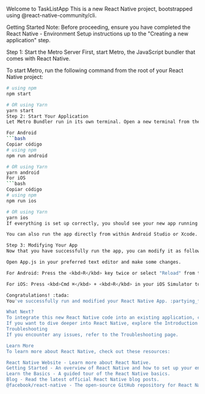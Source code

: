 Welcome to TaskListApp
This is a new React Native project, bootstrapped using @react-native-community/cli.

Getting Started
Note: Before proceeding, ensure you have completed the React Native - Environment Setup instructions up to the "Creating a new application" step.

Step 1: Start the Metro Server
First, start Metro, the JavaScript bundler that comes with React Native.

To start Metro, run the following command from the root of your React Native project:

```bash
# using npm
npm start

# OR using Yarn
yarn start
Step 2: Start Your Application
Let Metro Bundler run in its own terminal. Open a new terminal from the root of your React Native project. Run the following command to start your Android or iOS app:

For Android
```bash
Copiar código
# using npm
npm run android

# OR using Yarn
yarn android
For iOS
```bash
Copiar código
# using npm
npm run ios

# OR using Yarn
yarn ios
If everything is set up correctly, you should see your new app running in your Android Emulator or iOS Simulator shortly, provided you have set up your emulator/simulator correctly.

You can also run the app directly from within Android Studio or Xcode.

Step 3: Modifying Your App
Now that you have successfully run the app, you can modify it as follows:

Open App.js in your preferred text editor and make some changes.

For Android: Press the <kbd>R</kbd> key twice or select "Reload" from the Developer Menu (<kbd>Ctrl</kbd> + <kbd>M</kbd> on Windows and Linux or <kbd>Cmd ⌘</kbd> + <kbd>M</kbd> on macOS) to see your changes!

For iOS: Press <kbd>Cmd ⌘</kbd> + <kbd>R</kbd> in your iOS Simulator to reload the app and see your changes!

Congratulations! :tada:
You've successfully run and modified your React Native App. :partying_face:

What Next?
To integrate this new React Native code into an existing application, check out the Integration guide.
If you want to dive deeper into React Native, explore the Introduction to React Native.
Troubleshooting
If you encounter any issues, refer to the Troubleshooting page.

Learn More
To learn more about React Native, check out these resources:

React Native Website - Learn more about React Native.
Getting Started - An overview of React Native and how to set up your environment.
Learn the Basics - A guided tour of the React Native basics.
Blog - Read the latest official React Native blog posts.
@facebook/react-native - The open-source GitHub repository for React Native.
